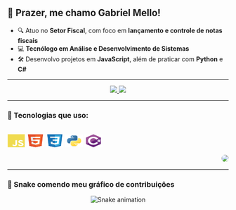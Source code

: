 ## 👋 Prazer, me chamo Gabriel Mello!

- 🔍 Atuo no **Setor Fiscal**, com foco em **lançamento e controle de notas fiscais**
- 💻 **Tecnólogo em Análise e Desenvolvimento de Sistemas**
- 🛠️ Desenvolvo projetos em **JavaScript**, além de praticar com **Python** e **C#**

---

<div align="center">
  <a href="https://github.com/GabrielMelloS">
    <img height="180em" src="https://github-readme-stats.vercel.app/api?username=GabrielMelloS&show_icons=true&theme=dracula&include_all_commits=true&count_private=true"/>
    <img height="180em" src="https://github-readme-stats.vercel.app/api/top-langs/?username=GabrielMelloS&layout=compact&langs_count=7&theme=dracula"/>
  </a>
</div>

---

### 🧰 Tecnologias que uso:
<div style="display: inline_block"><br>
  <img align="center" alt="Gabriel-Js" height="30" width="40" src="https://raw.githubusercontent.com/devicons/devicon/master/icons/javascript/javascript-plain.svg">
  <img align="center" alt="Gabriel-HTML" height="30" width="40" src="https://raw.githubusercontent.com/devicons/devicon/master/icons/html5/html5-original.svg">
  <img align="center" alt="Gabriel-CSS" height="30" width="40" src="https://raw.githubusercontent.com/devicons/devicon/master/icons/css3/css3-original.svg">
  <img align="center" alt="Gabriel-Python" height="30" width="40" src="https://raw.githubusercontent.com/devicons/devicon/master/icons/python/python-original.svg">
  <img align="center" alt="Gabriel-Csharp" height="30" width="40" src="https://raw.githubusercontent.com/devicons/devicon/master/icons/csharp/csharp-original.svg">
</div>

<br/>

<div align="right">
  <img src="https://i.ibb.co/LkrVsPF/oie-transparent.png" height="150" style="border-radius: 50px;">
</div>

---

### 🐍 Snake comendo meu gráfico de contribuições

<p align="center">
  <img src="https://github.com/GabrielMelloS/GabrielMelloS/blob/output/github-snake.svg" alt="Snake animation" />
</p>
